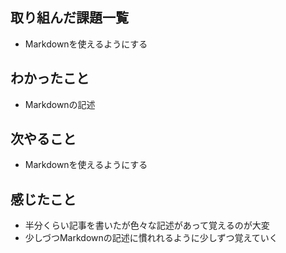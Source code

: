 
## 取り組んだ課題一覧
- Markdownを使えるようにする

## わかったこと
- Markdownの記述

## 次やること
- Markdownを使えるようにする

## 感じたこと
- 半分くらい記事を書いたが色々な記述があって覚えるのが大変
- 少しづつMarkdownの記述に慣れれるように少しずつ覚えていく
